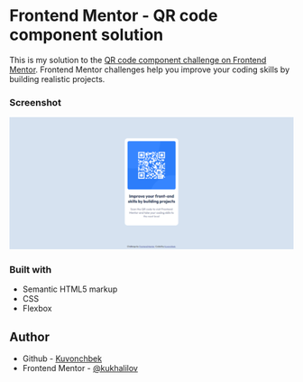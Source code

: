 # Frontend Mentor - QR code component solution

This is my solution to the [QR code component challenge on Frontend Mentor](https://www.frontendmentor.io/challenges/qr-code-component-iux_sIO_H). Frontend Mentor challenges help you improve your coding skills by building realistic projects. 

### Screenshot

![Screenshot](./images/screenshot.png)

### Built with

- Semantic HTML5 markup
- CSS
- Flexbox

## Author

- Github - [Kuvonchbek](https://github.com/kukhalilov)
- Frontend Mentor - [@kukhalilov](https://www.frontendmentor.io/profile/kukhalilov)

